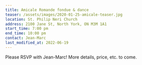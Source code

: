 ```yaml
---
title: Amicale Romande fondue & dance
teaser: /assets/images/2020-01-25-amicale-teaser.jpg
location: St. Philip Neri Church
address: 2100 Jane St, North York, ON M3M 1A1
start_time: 7:00 pm
end_time: 10:00 pm
contact: Jean-Marc
last_modified_at: 2022-06-19
---
```


Please RSVP with Jean-Marc! More details, price, etc. to come.
